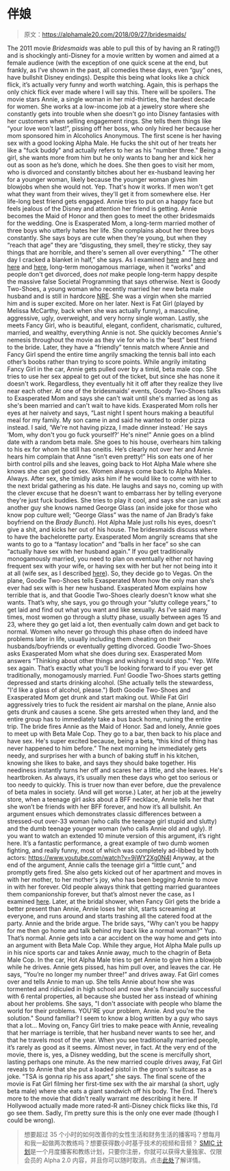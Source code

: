 # 伴娘

> 原文：<https://alphamale20.com/2018/09/27/bridesmaids/>

The 2011 movie *Bridesmaids* was able to pull this of by having an R rating(!) and is shockingly anti-Disney for a movie written by women and aimed at a female audience (with the exception of one quick scene at the end, but frankly, as I’ve shown in the past, all comedies these days, even “guy” ones, have bullshit Disney endings). Despite this being what looks like a chick flick, it’s actually very funny and worth watching. Again, this is perhaps the only chick flick ever made where I will say this.
There will be spoilers.
The movie stars Annie, a single woman in her mid-thirties, the hardest decade for women. She works at a low-income job at a jewelry store where she constantly gets into trouble when she doesn't go into Disney fantasies with her customers when selling engagement rings. She tells them things like “your love won't last!”, pissing off her boss, who only hired her because her mom sponsored him in Alcoholics Anonymous.
The first scene is her having sex with a good looking Alpha Male. He fucks the shit out of her treats her like a "fuck buddy" and actually refers to her as his "number three." Being a girl, she wants more from him but he only wants to bang her and kick her out as soon as he’s done, which he does.
She then goes to visit her mom, who is divorced and constantly bitches about her ex-husband leaving her for a younger woman, likely because the younger woman gives him blowjobs when she would not.
Yep. That's how it works. If men won't get what they want from their wives, they'll get it from somewhere else.
Her life-long best friend gets engaged. Annie tries to put on a happy face but feels jealous of the Disney and attention her friend is getting. Annie becomes the Maid of Honor and then goes to meet the other bridesmaids for the wedding.
One is Exasperated Mom, a long-term married mother of three boys who utterly hates her life. She complains about her three boys constantly. She says boys are cute when they're young, but when they “reach that age” they are “disgusting, they smell, they're sticky, they say things that are horrible, and there's semen all over everything."  “The other day I cracked a blanket in half,” she says.
As I examined [here](https://blackdragonblog.com/2015/11/16/what-life-long-marriage-really-looks-like/) and [here](https://blackdragonblog.com/2017/07/06/fear-dying-alone/) and [here](https://blackdragonblog.com/2017/01/12/really-happens-today-marriage-works/) and [here](https://blackdragonblog.com/2014/10/09/happiness-or-longevity-an-experiement/), long-term monogamous marriage, when it “works” and people don't get divorced, does *not* make people long-term happy despite the massive false Societal Programming that says otherwise.
Next is Goody Two-Shoes, a young woman who recently married her new beta male husband and is still in hardcore [NRE](https://blackdragonblog.com/glossary/#NRE). She was a virgin when she married him and is super excited. More on her later.
Next is Fat Girl (played by Melissa McCarthy, back when she was actually funny), a masculine, aggressive, ugly, overweight, and very horny single woman.
Lastly, she meets Fancy Girl, who is beautiful, elegant, confident, charismatic, cultured, married, and wealthy, everything Annie is not. She quickly becomes Annie's nemesis throughout the movie as they vie for who is the “best” best friend to the bride. Later, they have a “friendly” tennis match where Annie and Fancy Girl spend the entire time angrily smacking the tennis ball into each other’s boobs rather than trying to score points.
While angrily imitating Fancy Girl in the car, Annie gets pulled over by a timid, beta male cop. She tries to use her sex appeal to get out of the ticket, but since she has none it doesn't work. Regardless, they eventually hit it off after they realize they live near each other.
At one of the bridesmaids’ events, Goody Two-Shoes talks to Exasperated Mom and says she can't wait until she's married as long as she's been married and can't wait to have kids. Exasperated Mom rolls her eyes at her naivety and says, “Last night I spent hours making a beautiful meal for my family. My son came in and said he wanted to order pizza instead. I said, ‘We're not having pizza, I made dinner instead.’ He says ‘Mom, why don't you go fuck yourself?’ He's nine!"
Annie goes on a blind date with a random beta male. She goes to his house, overhears him talking to his ex for whom he still has oneitis. He’s clearly not over her and Annie hears him complain that Anne “isn’t even pretty!” His son eats one of her birth control pills and she leaves, going back to Hot Alpha Male where she knows she can get good sex.
Women always come back to Alpha Males. Always.
After sex, she timidly asks him if he would like to come with her to the next bridal gathering as his date. He laughs and says no, coming up with the clever excuse that he doesn't want to embarrass her by telling everyone they're just fuck buddies. She tries to play it cool, and says she can just ask another guy she knows named George Glass (an inside joke for those who know pop culture well; “George Glass” was the name of Jan Brady’s fake boyfriend on the *Brady Bunch*).
Hot Alpha Male just rolls his eyes, doesn't give a shit, and kicks her out of his house.
The bridesmaids discuss where to have the bachelorette party. Exasperated Mom angrily screams that she wants to go to a “fantasy location” and “balls in her face” so she can “actually have sex with her husband again.”
If you get traditionally monogamously married, you need to plan on eventually either not having frequent sex with your wife, or having sex with her but her not being into it at all (wife sex, as I described [here](https://blackdragonblog.com/2016/09/01/refusing-sex-grounds-soft-next/)).
So, they decide go to Vegas.
On the plane, Goodie Two-Shoes tells Exasperated Mom how the only man she’s ever had sex with is her new husband. Exasperated Mom explains how terrible that is, and that Goodie Two-Shoes clearly doesn't know what she wants. That’s why, she says, you go through your “slutty college years,” to get laid and find out what you want and like sexually.
As I’ve said many times, most women go through a slutty phase, usually between ages 15 and 23, where they go get laid a lot, then eventually calm down and get back to normal. Women who never go through this phase often do indeed have problems later in life, usually including them cheating on their husbands/boyfriends or eventually getting divorced.
Goodie Two-Shoes asks Exasperated Mom what she does during sex. Exasperated Mom answers “Thinking about other things and wishing it would stop.”
Yep. Wife sex again. That’s exactly what you’ll be looking forward to if you ever get traditionally, monogamously married. Fun!
Goodie Two-Shoes starts getting depressed and starts drinking alcohol. (She actually tells the stewardess, "I'd like a glass of alcohol, please.") Both Goodie Two-Shoes and Exasperated Mom get drunk and start making out.
While Fat Girl aggressively tries to fuck the resident air marshal on the plane, Annie also gets drunk and causes a scene. She gets arrested when they land, and the entire group has to immediately take a bus back home, ruining the entire trip. The bride fires Annie as the Maid of Honor.
Sad and lonely, Annie goes to meet up with Beta Male Cop. They go to a bar, then back to his place and have sex. He's super excited because, being a beta, “this kind of thing has never happened to him before.”
The next morning he immediately gets needy, and surprises her with a bunch of baking stuff in his kitchen, knowing she likes to bake, and says they should bake together. His neediness instantly turns her off and scares her a little, and she leaves. He's heartbroken.
As always, it’s usually men these days who get too serious or too needy to quickly. This is truer now than ever before, due the prevalence of beta males in society. (And will get worse.)
Later, at her job at the jewelry store, when a teenage girl asks about a BFF necklace, Annie tells her that she won’t be friends with her BFF forever, and how it’s all bullshit. An argument ensues which demonstrates classic differences between a stressed-out over-33 woman (who calls the teenage girl stupid and slutty) and the dumb teenage younger woman (who calls Annie old and ugly).
If you want to watch an extended 10 minute version of this argument, it’s right here. It’s a fantastic performance, a great example of two dumb women fighting, and really funny, most of which was completely ad-libbed by both actors:
https://www.youtube.com/watch?v=9jWY2Xg0N4I
Anyway, at the end of the argument, Annie calls the teenage girl a “little cunt,” and promptly gets fired. She also gets kicked out of her apartment and moves in with her mother, to her mother's joy, who has been begging Annie to move in with her forever.
Old people always think that getting married guarantees them companionship forever, but that’s almost never the case, as I examined [here](https://blackdragonblog.com/2017/07/06/fear-dying-alone/).
Later, at the bridal shower, when Fancy Girl gets the bride a better present than Annie, Annie loses her shit, starts screaming at everyone, and runs around and starts trashing all the catered food at the party. Annie and the bride argue. The bride says, "Why can't you be happy for me then go home and talk behind my back like a normal woman?"
Yup. That’s normal.
Annie gets into a car accident on the way home and gets into an argument with Beta Male Cop. While they argue, Hot Alpha Male pulls up in his nice sports car and takes Annie away, much to the chagrin of Beta Male Cop.
In the car, Hot Alpha Male tries to get Annie to give him a blowjob while he drives. Annie gets pissed, has him pull over, and leaves the car. He says, “You’re no longer my number three!” and drives away.
Fat Girl comes over and tells Annie to man up. She tells Annie about how she was tormented and ridiculed in high school and now she's financially successful with 6 rental properties, all because she busted her ass instead of whining about her problems. She says, "I don't associate with people who blame the world for their problems. YOU'RE your problem, Annie. And you're the solution."
Sound familiar? I seem to know a blog written by a guy who says that a lot...
Moving on, Fancy Girl tries to make peace with Annie, revealing that her marriage is terrible, that her husband never wants to see her, and that he travels most of the year.
When you see traditionally married people, it’s rarely as good as it seems. Almost never, in fact.
At the very end of the movie, there is, yes, a Disney wedding, but the scene is mercifully short, lasting perhaps one minute. As the new married couple drives away, Fat Girl reveals to Annie that she put a loaded pistol in the groom's suitcase as a joke. "TSA is gonna rip his ass apart,” she says. The final scene of the movie is Fat Girl filming her first-time sex with the air marshal (a short, ugly beta male) where she eats a giant sandwich off his body.
The End.
There’s more to the movie that didn’t really warrant me describing it here. If Hollywood actually made more rated-R anti-Disney chick flicks like this, I’d go see them. Sadly, I’m pretty sure this is the only one ever made (though I could be wrong).

> 想要超过 35 个小时的如何改善你的女性生活和财务生活的播客吗？想每月和我一起做两次教练吗？想要获得数小时基于技术的视频和音频？ [SMIC 计划](https://alphamale20.kartra.com/page/vIL17)是一个月度播客和教练计划，只要你注册，你就可以获得大量独家、仅限会员的 Alpha 2.0 内容，并且你可以随时取消。点击[此处](https://alphamale20.kartra.com/page/vIL17)了解详情。